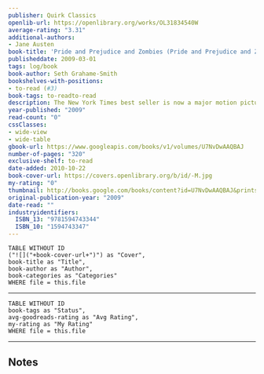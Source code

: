 ```yaml
---
publisher: Quirk Classics
openlib-url: https://openlibrary.org/works/OL31834540W
average-rating: "3.31"
additional-authors:
- Jane Austen
book-title: 'Pride and Prejudice and Zombies (Pride and Prejudice and Zombies, #1)'
publisheddate: 2009-03-01
tags: log/book
book-author: Seth Grahame-Smith
bookshelves-with-positions:
- to-read (#3)
book-tags: to-readto-read
description: The New York Times best seller is now a major motion picture starring Lily James and Sam Riley, with Matt Smith, Charles Dance, and Lena Headey. Complete with romance, heartbreak, swordfights, cannibalism, and thousands of rotting corpses, Pride and Prejudice and Zombies is an audacious retelling of English literature???s most enduring novel. This expanded edition of the beloved Jane Austen novel featuring all-new scenes of bone-crunching zombie mayhem begins when a mysterious plague falls upon the quiet English village of Meryton???and the dead are returning to life! Feisty heroine Elizabeth Bennet is determined to wipe out the zombie menace, but she???s soon distracted by the arrival of the haughty and arrogant Mr. Darcy. What ensues is a delightful comedy of manners with plenty of civilized sparring between the two young lovers???and even more violent sparring on the blood-soaked battlefield. It???s the perfect read for literature lovers, zombie fans, and anyone who loves a reanimated Austen.
year-published: "2009"
read-count: "0"
cssClasses:
- wide-view
- wide-table
gbook-url: https://www.googleapis.com/books/v1/volumes/U7NvDwAAQBAJ
number-of-pages: "320"
exclusive-shelf: to-read
date-added: 2010-10-22
book-cover-url: https://covers.openlibrary.org/b/id/-M.jpg
my-rating: "0"
thumbnail: http://books.google.com/books/content?id=U7NvDwAAQBAJ&printsec=frontcover&img=1&zoom=1&edge=curl&source=gbs_api
original-publication-year: "2009"
date-read: ""
industryidentifiers:
  ISBN_13: "9781594743344"
  ISBN_10: "1594743347"
---
```


```dataview
TABLE WITHOUT ID
("![]("+book-cover-url+")") as "Cover",
book-title as "Title",
book-author as "Author",
book-categories as "Categories"
WHERE file = this.file
```
---
```dataview
TABLE WITHOUT ID
book-tags as "Status",
avg-goodreads-rating as "Avg Rating",
my-rating as "My Rating"
WHERE file = this.file
```
---
## Notes


